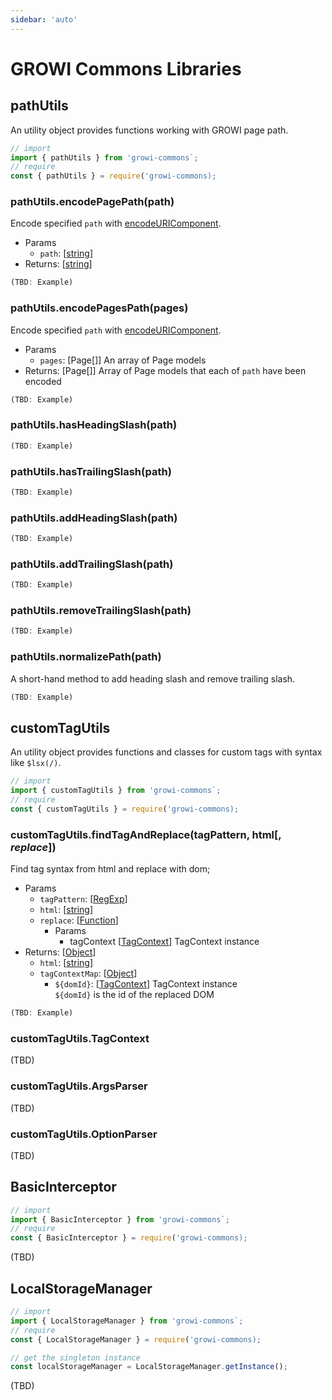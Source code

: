 ```yaml
---
sidebar: 'auto'
---
```


# GROWI Commons Libraries

## pathUtils

An utility object provides functions working with GROWI page path.

```javascript
// import
import { pathUtils } from 'growi-commons`;
// require
const { pathUtils } = require('growi-commons);
```

### pathUtils.encodePagePath(path)

Encode specified `path` with [encodeURIComponent](https://developer.mozilla.org/en-US/docs/Web/JavaScript/Reference/Global_Objects/encodeURIComponent).

- Params
  - `path`: [[string](https://developer.mozilla.org/en-US/docs/Web/JavaScript/Data_structures#String_type)]
- Returns: [[string](https://developer.mozilla.org/en-US/docs/Web/JavaScript/Data_structures#String_type)]

```javascript
(TBD: Example)
```

### pathUtils.encodePagesPath(pages)

Encode specified `path` with [encodeURIComponent](https://developer.mozilla.org/en-US/docs/Web/JavaScript/Reference/Global_Objects/encodeURIComponent).

- Params
  - `pages`: [Page[]] An array of Page models
- Returns: [Page[]] Array of Page models that each of `path` have been encoded

```javascript
(TBD: Example)
```

### pathUtils.hasHeadingSlash(path)

```javascript
(TBD: Example)
```

### pathUtils.hasTrailingSlash(path)

```javascript
(TBD: Example)
```

### pathUtils.addHeadingSlash(path)

```javascript
(TBD: Example)
```

### pathUtils.addTrailingSlash(path)

```javascript
(TBD: Example)
```

### pathUtils.removeTrailingSlash(path)

```javascript
(TBD: Example)
```

### pathUtils.normalizePath(path)

A short-hand method to add heading slash and remove trailing slash.

```javascript
(TBD: Example)
```

## customTagUtils

An utility object provides functions and classes for custom tags with syntax like `$lsx(/)`.

```javascript
// import
import { customTagUtils } from 'growi-commons`;
// require
const { customTagUtils } = require('growi-commons);
```

### customTagUtils.findTagAndReplace(tagPattern, html[, *replace*])

Find tag syntax from html and replace with dom;

- Params
  - `tagPattern`: [[RegExp](https://developer.mozilla.org/en-US/docs/Web/JavaScript/Reference/Global_Objects/RegExp)]
  - `html`: [[string](https://developer.mozilla.org/en-US/docs/Web/JavaScript/Data_structures#String_type)]
  - `replace`: [[Function](https://developer.mozilla.org/en-US/docs/Web/JavaScript/Reference/Global_Objects/Function)]
    - Params
      - tagContext [[TagContext](#customtagutils-tagcontext)] TagContext instance
- Returns: [[Object](https://developer.mozilla.org/en-US/docs/Web/JavaScript/Reference/Global_Objects/Object)]
  - `html`: [[string](https://developer.mozilla.org/en-US/docs/Web/JavaScript/Data_structures#String_type)]
  - `tagContextMap`: [[Object](https://developer.mozilla.org/en-US/docs/Web/JavaScript/Reference/Global_Objects/Object)]
    - `${domId}`: [[TagContext](#customtagutils-tagcontext)] TagContext instance  
      `${domId}` is the id of the replaced DOM

```javascript
(TBD: Example)
```

### customTagUtils.TagContext

(TBD)

### customTagUtils.ArgsParser

(TBD)

### customTagUtils.OptionParser

(TBD)


## BasicInterceptor

```javascript
// import
import { BasicInterceptor } from 'growi-commons`;
// require
const { BasicInterceptor } = require('growi-commons);
```

(TBD)


## LocalStorageManager

```javascript
// import
import { LocalStorageManager } from 'growi-commons`;
// require
const { LocalStorageManager } = require('growi-commons);

// get the singleton instance
const localStorageManager = LocalStorageManager.getInstance();
```

(TBD)
